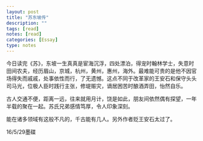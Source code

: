 ```yaml
---
layout: post
title: "苏东坡传"
description: ""
tags: [read]
notes: [read]
categories: [Essay]  
type: notes
---
```


今日读完《苏》，东坡一生真真是宦海沉浮，四处漂泊，得宠时翰林学士，失意时田间农夫，经历眉山，京城，杭州，黄州，惠州，海外。最难能可贵的是他不因官场得失而戚戚，处事依性而行，了无遗憾。这点不同于改革家的王安石和保守头头司马光，位极人臣时践行主张，修堤赈灾，谪居困苦时酿酒弄田，怡然自乐。

古人交通不便，距离一远，往来就用月计，饶是如此，朋友间依然偶有探望，一年半载的聚在一起。苏氏兄弟感情笃厚，令人印象深刻。

能在诸多领域有这般不凡的，千古能有几人。另外作者贬王安石太过了。

16/5/29墨碟
												
